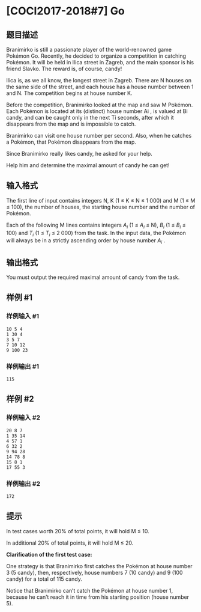 # [COCI2017-2018#7] Go

## 题目描述

Branimirko is still a passionate player of the world-renowned game Pokémon Go. Recently,
he decided to organize a competition in catching Pokémon. It will be held in Ilica street in
Zagreb, and the main sponsor is his friend Slavko. The reward is, of course, candy!

Ilica is, as we all know, the longest street in Zagreb. There are N houses on the same side of
the street, and each house has a house number between 1 and N. The competition begins
at house number K.

Before the competition, Branimirko looked at the map and saw M Pokémon. Each Pokémon
is located at its (distinct) house number Ai
, is valued at Bi candy, and can be caught only in
the next Ti seconds, after which it disappears from the map and is impossible to catch.

Branimirko can visit one house number per second. Also, when he catches a Pokémon, that
Pokémon disappears from the map.

Since Branimirko really likes candy, he asked for your help.

Help him and determine the maximal amount of candy he can get!

## 输入格式

The first line of input contains integers N, K (1 ≤ K ≤ N ≤ 1 000) and M (1 ≤ M ≤ 100), the
number of houses, the starting house number and the number of Pokémon.

Each of the following M lines contains integers $A_i$
(1 ≤ $A_i$ ≤ N), $B_i$
(1 ≤ $B_i$ ≤ 100) and $T_i$
(1 ≤ $T_i$ ≤
2 000) from the task.
In the input data, the Pokémon will always be in a strictly ascending order by house number $A_i$ .

## 输出格式

You must output the required maximal amount of candy from the task.


## 样例 #1

### 样例输入 #1
```
10 5 4
1 30 4
3 5 7
7 10 12
9 100 23
```

### 样例输出 #1

```
115
```

## 样例 #2

### 样例输入 #2
```
20 8 7
1 35 14
4 57 1
6 32 2
9 94 28
14 78 8
15 8 1
17 55 3
```

### 样例输出 #2

```
172
```

## 提示

In test cases worth 20% of total points, it will hold M ≤ 10.

In additional 20% of total points, it will hold M ≤ 20.

**Clarification of the first test case:**

One strategy is that Branimirko first catches the Pokémon at house number 3 (5 candy), then,
respectively, house numbers 7 (10 candy) and 9 (100 candy) for a total of 115 candy.

Notice that Branimirko can’t catch the Pokémon at house number 1, because he can’t reach it in time
from his starting position (house number 5).
